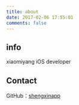 ```yaml
---
title: about
date: 2017-02-06 17:55:01
comments: false
---
```

## info
xiaomiyang iOS developer

## Contact

GitHub：[shengxinapp](https://github.com/xiaomiyang)